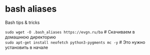 # bash aliases
Bash tips &amp; tricks

`sudo wget -O .bash_aliases https://evgn.ru/ba` # Скачиваем в домашнюю директорию <br>
`sudo apt-get install neofetch python3-pygments mc -y` # Это нужно установить в начале
